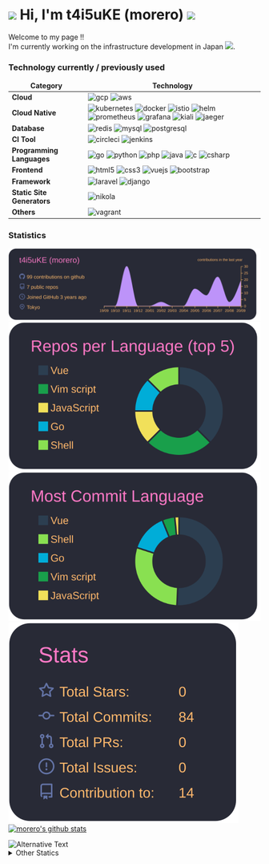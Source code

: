 <h1>
<img src="https://emojis.slackmojis.com/emojis/images/1600385609/10490/cactuar.gif?1600385609" width="30"/> 
Hi, I'm t4i5uKE (morero) 
<img src="https://emojis.slackmojis.com/emojis/images/1600385609/10490/cactuar.gif?1600385609" width="30"/>
</h1>

<p> 
Welcome to my page !! <br>
I'm currently working on the infrastructure development in Japan <img src="https://www.flaticon.com/svg/static/icons/svg/2159/2159573.svg" width="13"/>.
</p>

<h3>Technology currently / previously used</h3>
<table>
    <thead align="center">
    <tr border: none;>
        <td><b> Category </b></td>
        <td><b> Technology </b></td>
    </tr>
    </thead>
    <tbody>
    <tr>
        <td><b> Cloud </b></td>
        <td>
            <!-- GCP -->
            <img src="https://www.vectorlogo.zone/logos/google_cloud/google_cloud-icon.svg" alt="gcp" width="30" height="30"/>
            <!-- AWS -->
            <img src="https://devicons.github.io/devicon/devicon.git/icons/amazonwebservices/amazonwebservices-original-wordmark.svg" alt="aws" width="30" height="30"/>
        </td>
    </tr>
    <tr>
        <td><b> Cloud Native </b></td>
        <td>
            <!-- Kubernetes -->
            <img src="https://www.vectorlogo.zone/logos/kubernetes/kubernetes-icon.svg" alt="kubernetes" width="30" height="30"/>
            <!-- Docker -->
            <img src="https://devicons.github.io/devicon/devicon.git/icons/docker/docker-original-wordmark.svg" alt="docker" width="30" height="30"/>
            <!-- Istio -->
            <img src="https://www.vectorlogo.zone/logos/istioio/istioio-icon.svg" alt="istio" width="30" height="30"/>
            <!-- Helm -->
            <img src="https://www.vectorlogo.zone/logos/helmsh/helmsh-icon.svg" alt="helm" width="30" height="30"/>
            <!-- Prometheus -->
            <img src="https://www.vectorlogo.zone/logos/prometheusio/prometheusio-icon.svg" alt="prometheus" width="30" height="30"/>
            <!-- Grafana -->
            <img src="https://www.vectorlogo.zone/logos/grafana/grafana-icon.svg" alt="grafana" width="30" height="30"/>
            <!-- kiali -->
            <img src="https://design.jboss.org/kiali/logo/final/PNG/kiali_icon_lightbkg_1280px.png" alt="kiali" width="30" height="30"/>
            <!-- Jaeger -->
            <img src="https://raw.githubusercontent.com/jaegertracing/artwork/f1deab322b37bfc8e4bb872619ef92800ee55d65/SVG/Jaeger_Logo_Final_PANTONE.svg" alt="jaeger" width="30" height="30"/>
        </td>
    </tr>
    <tr>
        <td><b> Database </b></td>
        <td>
            <!-- Redis -->
            <img src="https://devicons.github.io/devicon/devicon.git/icons/redis/redis-original-wordmark.svg" alt="redis" width="30" height="30"/>
            <!-- MySQL -->
            <img src="https://devicons.github.io/devicon/devicon.git/icons/mysql/mysql-original-wordmark.svg" alt="mysql" width="30" height="30"/>
            <!-- PostgreSQL -->
            <img src="https://devicons.github.io/devicon/devicon.git/icons/postgresql/postgresql-original-wordmark.svg" alt="postgresql" width="30" height="30"/>
        </td>
    </tr>
    <tr>
        <td><b> CI Tool </b></td>
        <td>
            <img src="https://cdn.worldvectorlogo.com/logos/circleci.svg" alt="circleci" width="30" height="30"/>
            <img src="https://www.vectorlogo.zone/logos/jenkins/jenkins-icon.svg" alt="jenkins" width="30" height="30"/>
        </td>
    </tr>
    <tr>
        <td><b> Programming Languages </b></td>
        <td>
            <!-- Golang -->
            <img src="https://devicons.github.io/devicon/devicon.git/icons/go/go-original.svg" alt="go" width="30" height="30"/>
            <!-- Python -->
            <img src="https://devicons.github.io/devicon/devicon.git/icons/python/python-original.svg" alt="python" width="30" height="30"/> 
            <!-- PHP -->
            <img src="https://devicons.github.io/devicon/devicon.git/icons/php/php-original.svg" alt="php" width="30" height="30"/>
            <!-- Java -->
            <img src="https://devicons.github.io/devicon/devicon.git/icons/java/java-original-wordmark.svg" alt="java" width="30" height="30"/>
            <!-- Clang -->
            <img src="https://devicons.github.io/devicon/devicon.git/icons/c/c-original.svg" alt="c" width="30" height="30"/> 
            <!-- C# -->
            <img src="https://devicons.github.io/devicon/devicon.git/icons/csharp/csharp-original.svg" alt="csharp" width="30" height="30"/>
        </td>
    </tr>
    <tr>
        <td><b> Frontend </b></td>
        <td>
            <!-- HTML5 -->
            <img src="https://devicons.github.io/devicon/devicon.git/icons/html5/html5-original-wordmark.svg" alt="html5" width="30" height="30"/>
            <!-- CSS3 -->
            <img src="https://devicons.github.io/devicon/devicon.git/icons/css3/css3-original-wordmark.svg" alt="css3" width="30" height="30"/>
            <!-- Vue.js -->
            <img src="https://devicons.github.io/devicon/devicon.git/icons/vuejs/vuejs-original-wordmark.svg" alt="vuejs" width="30" height="30"/>
            <!-- Bootstrap -->
            <img src="https://devicons.github.io/devicon/devicon.git/icons/bootstrap/bootstrap-plain.svg" alt="bootstrap" width="30" height="30"/>
        </td>
    </tr>
    <tr>
        <td><b> Framework </b></td>
        <td>
            <!-- Laravel -->
            <img src="https://devicons.github.io/devicon/devicon.git/icons/laravel/laravel-plain-wordmark.svg" alt="laravel" width="30" height="30"/>
            <!-- Django -->
            <img src="https://devicons.github.io/devicon/devicon.git/icons/django/django-original.svg" alt="django" width="30" height="30"/>
        </td>
    </tr>
    <tr>
        <td><b> Static Site Generators </b></td>
        <td>
            <!-- Nikola -->
            <img src="https://raw.githubusercontent.com/getnikola/nikola/5184bd3601de6c572a3b065b53b17f7d9f087d47/logo/nikola.svg" alt="nikola" width="30" height="30"/>
        </td>
    </tr>
    <tr>
        <td><b> Others </b></td>
        <td>
            <!-- Vagrant -->
            <img src="https://www.vectorlogo.zone/logos/vagrantup/vagrantup-icon.svg" alt="vagrant" width="30" height="30"/>
        </td>
    </tr>
    </tbody>
</table>

<h3> Statistics </h3>

[![](./profile-summary-card-output/dracula/0-profile-details.svg)](https://github.com/vn7n24fzkq/github-profile-summary-cards)
[![](./profile-summary-card-output/dracula/1-repos-per-language.svg)](https://github.com/vn7n24fzkq/github-profile-summary-cards)
[![](./profile-summary-card-output/dracula/2-most-commit-language.svg)](https://github.com/vn7n24fzkq/github-profile-summary-cards)
[![](./profile-summary-card-output/dracula/3-stats.svg)](https://github.com/vn7n24fzkq/github-profile-summary-cards)
[![morero's github stats](https://github-readme-stats.vercel.app/api?username=t4i5uKE&theme=dracula&show_icons=true)](https://github.com/anuraghazra/github-readme-stats)

<img src="https://github.com/t4i5uKE/t4i5uKE/blob/master/images/stat.svg" alt="Alternative Text"/>

<br>

<details>
    <summary> Other Statics </summary>
    
    <!--START_SECTION:waka-->
    <！-END_SECTION：waka->

</details>